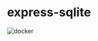 # express-sqlite

![docker](https://github.com/bensaoudrania/express-sqlite/assets/94078856/75f408f2-3da9-4552-8eaa-f4d0e929244a)
